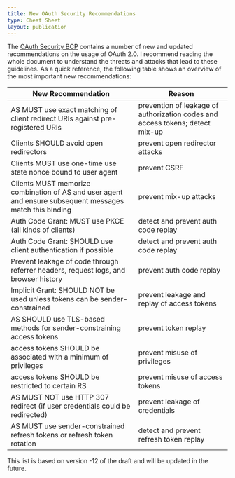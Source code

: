 ```yaml
---
title: New OAuth Security Recommendations
type: Cheat Sheet
layout: publication
---
```


The [OAuth Security BCP](https://tools.ietf.org/html/draft-ietf-oauth-security-topics) contains a number of new and updated recommendations on the usage of OAuth 2.0. I recommend reading the whole document to understand the threats and attacks that lead to these guidelines. As a quick reference, the following table shows an overview of the most important new recommendations:

| New Recommendation                                                                                       | Reason                                                                        |
|----------------------------------------------------------------------------------------------------------|-------------------------------------------------------------------------------|
| AS MUST use exact matching of client redirect URIs against pre-registered URIs                           | prevention of leakage of authorization codes and access tokens; detect mix-up |
| Clients SHOULD avoid open redirectors                                                                    | prevent open redirector attacks                                               |
| Clients MUST use one-time use state nonce bound to user agent                                            | prevent CSRF                                                                  |
| Clients MUST memorize combination of AS and user agent and ensure subsequent messages match this binding | prevent mix-up attacks                                                        |
| Auth Code Grant: MUST use PKCE (all kinds of clients)                                                    | detect and prevent auth code replay                                           |
| Auth Code Grant: SHOULD use client authentication if possible                  | detect and prevent auth code replay                                           |
| Prevent leakage of code through referrer headers, request logs, and browser history                      | prevent auth code replay                                                      |
| Implicit Grant: SHOULD NOT be used unless tokens can be sender-constrained                               | prevent leakage and replay of access tokens                                   |
| AS SHOULD use TLS-based methods for sender-constraining access tokens                                    | prevent token replay                                                          |
| access tokens SHOULD be associated with a minimum of privileges                                          | prevent misuse of privileges                                                  |
| access tokens SHOULD be restricted to certain RS                                                         | prevent misuse of access tokens                                               |
| AS MUST NOT use HTTP 307 redirect (if user credentials could be redirected)                              | prevent leakage of credentials                                                |
| AS MUST use sender-constrained refresh tokens or refresh token rotation                                  | detect and prevent refresh token replay                                       |


This list is based on version -12 of the draft and will be updated in the future.
